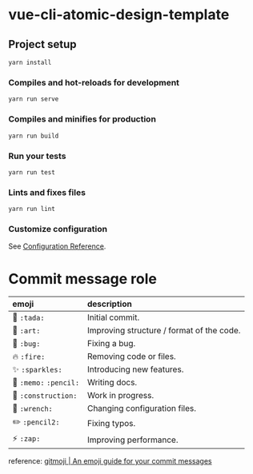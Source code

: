 # vue-cli-atomic-design-template

## Project setup
```
yarn install
```

### Compiles and hot-reloads for development
```
yarn run serve
```

### Compiles and minifies for production
```
yarn run build
```

### Run your tests
```
yarn run test
```

### Lints and fixes files
```
yarn run lint
```

### Customize configuration
See [Configuration Reference](https://cli.vuejs.org/config/).


# Commit message role

| emoji    | description     |
| :------------- | :------------- |
| :tada: `:tada:` | Initial commit. |
| :art: `:art:`  | Improving structure / format of the code. |
| :bug: `:bug:` | Fixing a bug. |
| :fire: `:fire:` | Removing code or files. |
| :sparkles: `:sparkles:` | Introducing new features. |
| :memo: `:memo:` `:pencil:` | Writing docs. |
| :construction: `:construction:` | Work in progress. |
| :wrench: `:wrench:` | Changing configuration files. |
| :pencil2: `:pencil2:` | Fixing typos. |
| :zap: `:zap:` | Improving performance. |

reference:
[gitmoji | An emoji guide for your commit messages](https://gitmoji.carloscuesta.me/)
